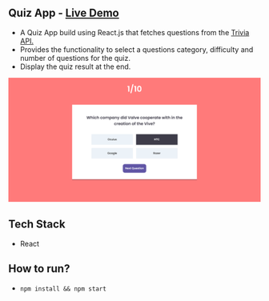 ## Quiz App - [Live Demo](https://quiz-app-blond-five.vercel.app/)

- A Quiz App build using React.js that fetches questions from the [Trivia API.](https://opentdb.com/api_config.php)
- Provides the functionality to select a questions category, difficulty and number of questions for the quiz.
- Display the quiz result at the end.

![screenshot1](./screenshot1.png)


## Tech Stack

- React

## How to run?

- `npm install && npm start`
